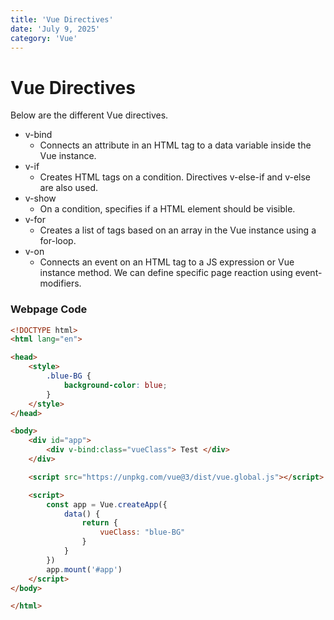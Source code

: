 ```yaml
---
title: 'Vue Directives'
date: 'July 9, 2025'
category: 'Vue'
---
```


# Vue Directives

Below are the different Vue directives.

- v-bind
    - Connects an attribute in an HTML tag to a data variable inside the Vue instance.
- v-if
    - Creates HTML tags on a condition. Directives v-else-if and v-else are also used.
- v-show
    - On a condition, specifies if a HTML element should be visible.
- v-for
    - Creates a list of tags based on an array in the Vue instance using a for-loop.
- v-on
    - Connects an event on an HTML tag to a JS expression or Vue instance method. We can define specific page reaction using event-modifiers.

### Webpage Code

```html
<!DOCTYPE html>
<html lang="en">

<head>
    <style>
        .blue-BG {
            background-color: blue;
        }
    </style>
</head>

<body>
    <div id="app">
        <div v-bind:class="vueClass"> Test </div>
    </div>

    <script src="https://unpkg.com/vue@3/dist/vue.global.js"></script>

    <script>
        const app = Vue.createApp({
            data() {
                return {
                    vueClass: "blue-BG"
                }
            }
        })
        app.mount('#app')
    </script>
</body>

</html>
```